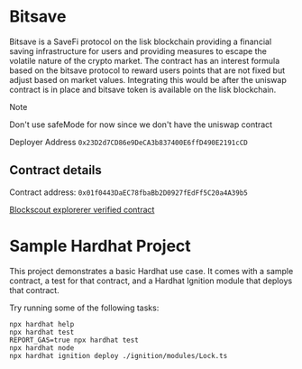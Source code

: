 # Bitsave
Bitsave is a SaveFi protocol on the lisk blockchain providing a 
financial saving infrastructure for users and providing measures to escape
the volatile nature of the crypto market. 
The contract has an interest formula based on the bitsave protocol to 
reward users points that are not fixed but adjust based on market
values. Integrating this would be after the uniswap contract is in place and
bitsave token is available on the lisk blockchain.

> [!NOTE]
> Don't use safeMode for now since we don't have the uniswap contract

Deployer Address
`0x23D2d7CD86e9DeCA3b837400E6ffD490E2191cCD`

## Contract details
Contract address: `0x01f0443DaEC78fbaBb2D0927fEdFf5C20a4A39b5`  


[Blockscout explorerer verified contract](https://sepolia-blockscout.lisk.com/address/0x01f0443DaEC78fbaBb2D0927fEdFf5C20a4A39b5?tab=contract)


# Sample Hardhat Project

This project demonstrates a basic Hardhat use case. It comes with a sample contract, a test for that contract, and a Hardhat Ignition module that deploys that contract.

Try running some of the following tasks:

```shell
npx hardhat help
npx hardhat test
REPORT_GAS=true npx hardhat test
npx hardhat node
npx hardhat ignition deploy ./ignition/modules/Lock.ts
```

